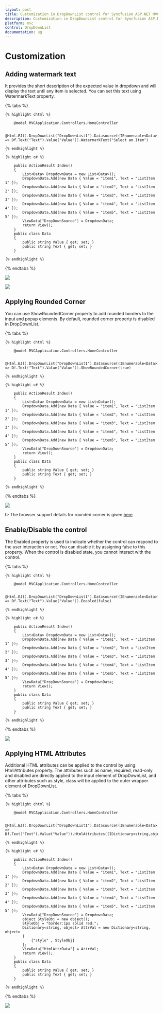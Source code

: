 ```yaml
---
layout: post
title: Customization in DropDownList control for Syncfusion ASP.NET MVC
description: Customization in DropDownList control for Syncfusion ASP.NET MVC
platform: mvc
control: DropDownList
documentation: ug
---
```


# Customization

## Adding watermark text

It provides the short description of the expected value in dropdown and will display the text until any item is selected. You can set this text using WatermarkText property.

{% tabs %}

    {% highlight chtml %}
    
        @model MVCApplication.Controllers.HomeController
        
        @Html.EJ().DropDownList("DropDownList1").Datasource((IEnumerable<Data>)ViewData["DropDownSource"]).DropDownListFields(Df => Df.Text("Text").Value("Value")).WatermarkText("Select an Item")
            
	{% endhighlight %}
    
    {% highlight c# %}
    
        public ActionResult Index()
        {
            List<Data> DropdownData = new List<Data>();
            DropdownData.Add(new Data { Value = "item1", Text = "ListItem 1" });
            DropdownData.Add(new Data { Value = "item2", Text = "ListItem 2" });
            DropdownData.Add(new Data { Value = "item3", Text = "ListItem 3" });
            DropdownData.Add(new Data { Value = "item4", Text = "ListItem 4" });
            DropdownData.Add(new Data { Value = "item5", Text = "ListItem 5" });
            ViewData["DropDownSource"] = DropdownData;
            return View();
        }
        public class Data
        {
            public string Value { get; set; }
            public string Text { get; set; }
        }
        
    {% endhighlight %}
    
{% endtabs %}

![](Customization_images/Customization_img1.jpeg)

![](Customization_images/Customization_img2.jpeg)

## Applying Rounded Corner

You can use ShowRoundedCorner property to add rounded borders to the input and popup elements. By default, rounded corner property is disabled in DropDownList.

{% tabs %}

    {% highlight chtml %}
    
        @model MVCApplication.Controllers.HomeController
        
        @Html.EJ().DropDownList("DropDownList1").Datasource((IEnumerable<Data>)ViewData["DropDownSource"]).DropDownListFields(Df => Df.Text("Text").Value("Value")).ShowRoundedCorner(true)
            
	{% endhighlight %}
    
    {% highlight c# %}
    
        public ActionResult Index()
        {
            List<Data> DropdownData = new List<Data>();
            DropdownData.Add(new Data { Value = "item1", Text = "ListItem 1" });
            DropdownData.Add(new Data { Value = "item2", Text = "ListItem 2" });
            DropdownData.Add(new Data { Value = "item3", Text = "ListItem 3" });
            DropdownData.Add(new Data { Value = "item4", Text = "ListItem 4" });
            DropdownData.Add(new Data { Value = "item5", Text = "ListItem 5" });
            ViewData["DropDownSource"] = DropdownData;
            return View();
        }
        public class Data
        {
            public string Value { get; set; }
            public string Text { get; set; }
        }
        
    {% endhighlight %}
    
{% endtabs %}

![](Customization_images/Customization_img3.jpeg)

I> The browser support details for rounded corner is given [here](http://www.w3schools.com/cssref/css3_pr_border-radius.asp).

## Enable/Disable the control

The Enabled property is used to indicate whether the control can respond to the user interaction or not. You can disable it by assigning false to this property. When the control is disabled state, you cannot interact with the control.

{% tabs %}

    {% highlight chtml %}
    
        @model MVCApplication.Controllers.HomeController
        
        @Html.EJ().DropDownList("DropDownList1").Datasource((IEnumerable<Data>)ViewData["DropDownSource"]).DropDownListFields(Df => Df.Text("Text").Value("Value")).Enabled(false)
            
	{% endhighlight %}
    
    {% highlight c# %}
    
        public ActionResult Index()
        {
            List<Data> DropdownData = new List<Data>();
            DropdownData.Add(new Data { Value = "item1", Text = "ListItem 1" });
            DropdownData.Add(new Data { Value = "item2", Text = "ListItem 2" });
            DropdownData.Add(new Data { Value = "item3", Text = "ListItem 3" });
            DropdownData.Add(new Data { Value = "item4", Text = "ListItem 4" });
            DropdownData.Add(new Data { Value = "item5", Text = "ListItem 5" });
            ViewData["DropDownSource"] = DropdownData;
            return View();
        }
        public class Data
        {
            public string Value { get; set; }
            public string Text { get; set; }
        }
        
    {% endhighlight %}
    
{% endtabs %}

![](Customization_images/Customization_img4.jpeg)

## Applying HTML Attributes

Additional HTML attributes can be applied to the control by using HtmlAttributes property. The attributes such as name, required, read-only and disabled are directly applied to the input element of DropDownList, and other attributes such as style, class will be applied to the outer wrapper element of DropDownList.

{% tabs %}

    {% highlight chtml %}
    
        @model MVCApplication.Controllers.HomeController
        
        @Html.EJ().DropDownList("DropDownList1").Datasource((IEnumerable<Data>)ViewData["DropDownSource"]).DropDownListFields(Df => Df.Text("Text").Value("Value")).HtmlAttributes((IDictionary<string,object>)ViewData["HtmlAttrData"])
            
	{% endhighlight %}
    
    {% highlight c# %}
    
        public ActionResult Index()
        {
            List<Data> DropdownData = new List<Data>();
            DropdownData.Add(new Data { Value = "item1", Text = "ListItem 1" });
            DropdownData.Add(new Data { Value = "item2", Text = "ListItem 2" });
            DropdownData.Add(new Data { Value = "item3", Text = "ListItem 3" });
            DropdownData.Add(new Data { Value = "item4", Text = "ListItem 4" });
            DropdownData.Add(new Data { Value = "item5", Text = "ListItem 5" });
            ViewData["DropDownSource"] = DropdownData;
            object StyleObj = new object();
            StyleObj = "border:1px solid red;";
            Dictionary<string, object> AttrVal = new Dictionary<string, object>
            { 
                {"style" , StyleObj}
            };
            ViewData["HtmlAttrData"] = AttrVal;
            return View();
        }
        public class Data
        {
            public string Value { get; set; }
            public string Text { get; set; }
        }
        
    {% endhighlight %}
    
{% endtabs %}

![](Customization_images/Customization_img5.jpeg)

